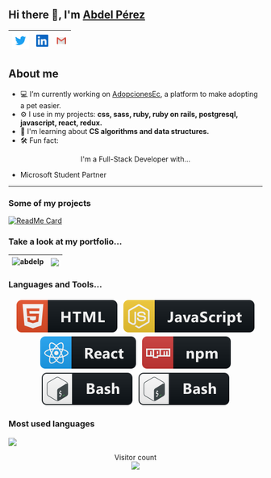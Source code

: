 ## Hi there 👋, I'm <a href="https://www.linkedin.com/in/abdel-perez/">Abdel Pérez</a>

| [<img src="https://raw.githubusercontent.com/Delta456/Delta456/master/img/twitter.png" alt="twitter logo" width="34">](https://twitter.com/AbdelP) |  [<img src="https://github.com/Amchuz/Amchuz/blob/master/linkedin.jpeg" alt="linkedin logo" width="24">](https://www.linkedin.com/in/abdel-perez/) |  [<img src="https://github.com/Amchuz/Amchuz/blob/master/gmail.jpeg" alt="gmail logo" width="24">](juniorperezpy@gmail.com)
|---|---|---|

## About me

- 💻 I’m currently working on [AdopcionesEc](https://github.com/sebGilR/AdopcionesEc), a platform to make adopting a pet easier.
- ⚙️ I use in my projects: **css, sass, ruby, ruby on rails, postgresql, javascript, react, redux.**
- 🧠 I'm learning about **CS algorithms and data structures.**
- 🛠 Fun fact: 

<p align="center">
  I'm a Full-Stack Developer with...
</p>

* Microsoft Student Partner

----

### Some of my projects

[![ReadMe Card](https://github-readme-stats.vercel.app/api/pin/?username=abdelp&repo=ror-capstone)](https://github.com/abdelp/ror-capstone)

### Take a look at my portfolio...


| <img src="https://github-readme-stats.vercel.app/api?username=abdelp&show_icons=true" alt="abdelp" /> | <img align="center" src="https://github-readme-stats.vercel.app/api/top-langs/?username=abdelp" />
|---|---|

### Languages and Tools...

<p align="center">
 <img src="https://raw.githubusercontent.com/8bithemant/8bithemant/master/svg/dev/languages/html.svg" alt="Twitter" style="vertical-align:top; margin:4px">
  <img src="https://raw.githubusercontent.com/8bithemant/8bithemant/master/svg/dev/languages/js.svg" alt="Twitter" style="vertical-align:top; margin:4px">
  <img src="https://raw.githubusercontent.com/8bithemant/8bithemant/master/svg/dev/frameworks/react.svg" alt="Twitter" style="vertical-align:top; margin:4px">
  <img src="https://raw.githubusercontent.com/8bithemant/8bithemant/master/svg/dev/services/npm.svg" alt="Twitter" style="vertical-align:top; margin:4px">
  <img src="https://raw.githubusercontent.com/8bithemant/8bithemant/master/svg/dev/tools/bash.svg" alt="Twitter" style="vertical-align:top; margin:4px">
  <img src="https://raw.githubusercontent.com/8bithemant/8bithemant/master/svg/dev/tools/bash.svg" alt="Twitter" style="vertical-align:top; margin:4px">
</p>

### Most used languages

<a href="https://github.com/ashwanisng">
  <img align="center" src="https://github-readme-stats.vercel.app/api/top-langs/?username=abdelp" />
</a>

<p align="center"> 
  Visitor count<br>
  <img src="https://profile-counter.glitch.me/abdelp/count.svg" />
</p>